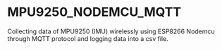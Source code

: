 # MPU9250_NODEMCU_MQTT
Collecting data of MPU9250 (IMU) wirelessly using ESP8266 Nodemcu through MQTT protocol and logging data into a csv file.
